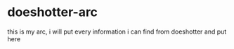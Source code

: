# doeshotter-arc
this is my arc, i will put every information i can find from doeshotter and put here
